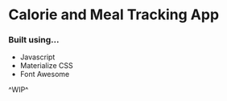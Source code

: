 # Calorie and Meal Tracking App

### Built using...

* Javascript
* Materialize CSS 
* Font Awesome

^WIP^